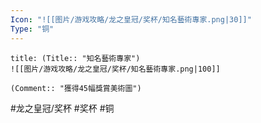 ```yaml
---
Icon: "![[图片/游戏攻略/龙之皇冠/奖杯/知名藝術專家.png|30]]"
Type: "铜"
---
```

```ad-common-bronze-trophy
title: (Title:: "知名藝術專家")
![[图片/游戏攻略/龙之皇冠/奖杯/知名藝術專家.png|100]]

(Comment:: "獲得45幅獎賞美術圖")
```

#龙之皇冠/奖杯 #奖杯 #铜
